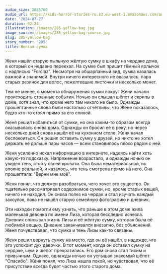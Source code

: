 ```yaml
---
audio_size: 2885760
audio_url: https://kids-horror-stories-ru.s3.eu-west-1.amazonaws.com/audio/285-yellow-bag.mp3
date: '2024-07-27'
duration: 02:24
illustration: /images/285-yellow-bag.jpg
image_source: /images/285-yellow-bag-source.jpg
slug: 285-yellow-bag
story_number: '285'
title: Желтая сумка
---
```


Женя нашёл старую пыльную жёлтую сумку в шкафу на чердаке дома, в который он недавно переехал. На сумке был пришит тёмный ярлычок с надписью "Forclaz". Несмотря на обшарпанный вид, сумка казалась важной и значимой. Внутри ничего интересного не оказалось: пара старых резинок для волос, пожелтевшие листочки и несколько монет.

Тем не менее, с момента обнаружения сумки вокруг Жени начали происходить странные события. Ночью он слышал шёпот и скрипы в доме, хотя знал, что кроме него там никого не было. Однажды прошептанные слова были настолько отчётливы, что Жене показалось, будто кто-то стоял прямо за его спиной.

Женя решил избавиться от сумки, но она каким-то образом всегда оказывалась снова дома. Однажды он бросил её в реку, но через несколько дней снова нашёл её на кухонном столе. Женя начал беспокоиться. Он решил оставить сумку у друзей, но никто не хотел держать её дольше пары часов — всем становилось плохо рядом с ней.

Женя усиленно искал информацию в интернете, надеясь найти хоть какую-то подсказку. Напряжение возрастало, и однажды ночью он увидел тень, стоя у своей кровати. Она была нематериальной, но вполне реальной, и казалось, что тень смотрела прямо на него. Она прошептала: "Верни мне моё".

Женя понял, что должен разобраться, чего хочет это существо. Он тщательно рассматривал содержимое сумки, но, кроме старых вещей, ничего не находил. Он снова полез на чердак и стал изучать каждый закоулок, пока не нашёл старую семейную фотографию и дневник.

Эти находки помогли ему узнать, что раньше в этом доме жила маленькая девочка по имени Лиза, которая бесследно исчезла. Дневник описывал жизнь Лизы и её жёлтую сумку, которая была её любимой вещью. Дневник заканчивался внезапно, без объяснений. Женя почувствовал, что сумка и тень Лизы как-то связаны.

Женя решил вернуть сумку на место, где он её нашёл, в надежде, что это успокоит дух девочки. В тот момент, когда он оставил сумку на чердаке, шум и шёпот прекратились. Его дом снова стал тихим и привычным. Однако, однажды ночью он услышал знакомый шёпот: "Спасибо". Женя понял, что Лиза нашла покой, но чувствовал, что её присутствие всегда будет частью этого старого дома.